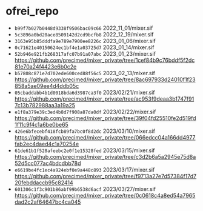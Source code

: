 # ofrei_repo

* ``b99f7b027b0448d9338f9506bac09c66`` 2022_11_01/mixer.sif
* ``5c3896a0bd20ace8509142d2cd9bcfb8`` 2022_12_19/mixer.sif
* ``3163e95b85dddfa9e789e7900ee8226c`` 2023_01_06/mixer.sif
* ``0c71621e40150624ec1bf4e1a03725d7`` 2023_01_14/mixer.sif
* ``52b946e921fb268317afc07b91a07abc`` 2023_01_23/mixer.sif https://github.com/precimed/mixer_private/tree/1cef84b9c76bddf5f2dc81e70a24f4423e6b0c2e
* ``b57808c871e7d702ede600ced88f56c5`` 2023_02_13/mixer.sif https://github.com/precimed/mixer_private/tree/8ac697933d24010f1f23858a5ae09ee4d4ddb05c
* ``05cbaddabb4b1d0018bda6d3987ca3f0`` 2023/02/21/mixer.sif https://github.com/precimed/mixer_private/tree/ac953f9deaa3b1747f917c13b782988aa3a19a25
* ``e1f8a379e39c3ed4b8d7f908a87da0df`` 2023/02/22/mixer.sif https://github.com/precimed/mixer_private/tree/39f04fd25510fe2d519fd1f11c9f4c1a6be0be65
* ``426e6bfecebf418fcb89fa7bc0f8d2dc`` 2023/03/10/mixer.sif https://github.com/precimed/mixer_private/tree/066edcc04a166dd4977fab2ec4daed4c1a70254e
* ``61de61b1f528afeebc2e0f1e15328fed`` 2023/03/15/mixer.sif https://github.com/precimed/mixer_private/tree/c3d2b6a5a2945e75d8a52d5cc077ac4bdcdbb78d
* ``e6619be4fc1ec4a924ebf0e9a448c893`` 2023/03/17/mixer.sif https://github.com/precimed/mixer_private/tree/f9713a27e7d57384f17d720febddaccb95c82414
* ``601306c1f3c901b86abf99b6538d6acf`` 2023/03/27/mixer.sif https://github.com/precimed/mixer_private/tree/0c0618c4a8ed54a7965dad2c2af64647bc4ca045




